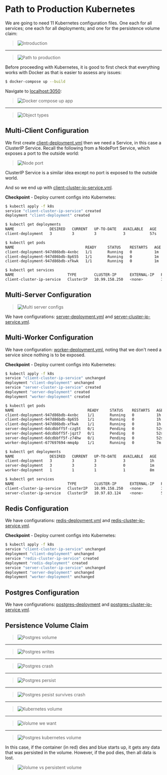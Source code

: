 # Path to Production Kubernetes

We are going to need 11 Kubernetes configuration files. One each for all services; one each for all deployments; and one for the persistence volume claim:

> ![Introduction](docs/images/introduction.png)

---

> ![Path to production](docs/images/path-to-production.png)

Before proceeding with Kubernetes, it is good to first check that everything works with Docker as that is easier to assess any issues:

```bash
$ docker-compose up --build
```

Navigate to [localhost:3050](http://localhost:3050):

> ![Docker compose up app](docs/images/docker-compose-up-app.png)

---

> ![Object types](docs/images/object-types.png)

## Multi-Client Configuration

We first create [client-deployment.yml](k8s/client-deployment.yml) then we need a Service, in this case a ClusterIP Service. Recall the following from a NodePort Service, which exposes a port to the outside world:

> ![Node port](docs/images/node-port.png)

ClusterIP Service is a similar idea except no port is exposed to the outside world.

And so we end up with [client-cluster-ip-service.yml](k8s/client-cluster-ip-service.yml).

**Checkpoint** - Deploy current configs into Kubernetes:

```bash
$ kubectl apply -f k8s
service "client-cluster-ip-service" created
deployment "client-deployment" created
```

```bash
$ kubectl get deployments
NAME                DESIRED   CURRENT   UP-TO-DATE   AVAILABLE   AGE
client-deployment   3         3         3            3           57s
```

```bash
$ kubectl get pods
NAME                                READY     STATUS    RESTARTS   AGE
client-deployment-947d86bdb-4xnbc   1/1       Running   0          1m
client-deployment-947d86bdb-8p655   1/1       Running   0          1m
client-deployment-947d86bdb-xfkwk   1/1       Running   0          1m
```

```bash
$ kubectl get services
NAME                        TYPE        CLUSTER-IP      EXTERNAL-IP   PORT(S)    AGE
client-cluster-ip-service   ClusterIP   10.99.158.250   <none>        3000/TCP   2m
```

## Multi-Server Configuration

> ![Multi server configs](docs/images/multi-server-configs.png)

We have configurations: [server-deployment.yml](k8s/server-deployment.yml]) and [server-cluster-ip-service.yml](k8s/server-cluster-ip-service.yml).

## Multi-Worker Configuration

We have configuration: [worker-deployment.yml](k8s/worker-deployment.yml), noting that we don't need a service since nothing is to be exposed.

**Checkpoint** - Deploy current configs into Kubernetes:

```bash
$ kubectl apply -f k8s
service "client-cluster-ip-service" unchanged
deployment "client-deployment" unchanged
service "server-cluster-ip-service" created
deployment "server-deployment" created
deployment "worker-deployment" created
```

```bash
$ kubectl get pods
NAME                                 READY     STATUS    RESTARTS   AGE
client-deployment-947d86bdb-4xnbc    1/1       Running   0          1h
client-deployment-947d86bdb-8p655    1/1       Running   0          1h
client-deployment-947d86bdb-xfkwk    1/1       Running   0          1h
server-deployment-6dcdbbff5f-czg5t   0/1       Pending   0          52s
server-deployment-6dcdbbff5f-jqzt7   0/1       Pending   0          52s
server-deployment-6dcdbbff5f-z74hw   0/1       Pending   0          52s
worker-deployment-677697694-mmq4p    1/1       Running   0          7m
```

```bash
$ kubectl get deployments
NAME                DESIRED   CURRENT   UP-TO-DATE   AVAILABLE   AGE
client-deployment   3         3         3            3           1h
server-deployment   3         3         3            0           1m
worker-deployment   1         1         1            1           8m
```

```bash
$ kubectl get services
NAME                        TYPE        CLUSTER-IP      EXTERNAL-IP   PORT(S)    AGE
client-cluster-ip-service   ClusterIP   10.99.158.250   <none>        3000/TCP   1h
server-cluster-ip-service   ClusterIP   10.97.83.124    <none>        5000/TCP   2m
```

## Redis Configuration

We have configurations: [redis-deployment.yml](k8s/redis-deployment.yml) and [redis-cluster-ip-service.yml](k8s/redis-cluster-ip-service.yml).

**Checkpoint** - Deploy current configs into Kubernetes:

```bash
$ kubectl apply -f k8s
service "client-cluster-ip-service" unchanged
deployment "client-deployment" unchanged
service "redis-cluster-ip-service" created
deployment "redis-deployment" created
service "server-cluster-ip-service" unchanged
deployment "server-deployment" unchanged
deployment "worker-deployment" unchanged
```

## Postgres Configuration

We have configurations: [postgres-deployment](k8s/postgres-deployment.yml) and [postgres-cluster-ip-service.yml](k8s/postgres-cluster-ip-service.yml).

## Persistence Volume Claim

> ![Postgres volume](docs/images/postgres-volume.png)

---

> ![Postgres writes](docs/images/postgres-write.png)

---

> ![Postgres crash](docs/images/postgres-crash.png)

---

> ![Postgres persist](docs/images/postgres-persist.png)

---

> ![Postgres pesist survives crash](docs/images/postgres-persist-survives-crash.png)

---

> ![Kubernetes volume](docs/images/kubernetes-volume.png)

---

> ![Volume we want](docs/images/volume-we-want.png)

---

> ![Postgres kubernetes volume](docs/images/postgres-kubernetes-volume.png)

In this case, if the container (in red) dies and blue starts up, it gets any data that was persisted in the volume. However, if the pod dies, then all data is lost.

> ![Volume vs persistent volume](docs/images/volume-vs-persistent-volume.png)